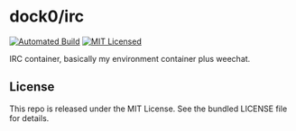 dock0/irc
=======

[![Automated Build](http://img.shields.io/badge/automated-build-green.svg)](https://registry.hub.docker.com/u/dock0/irc/)
[![MIT Licensed](http://img.shields.io/badge/license-MIT-green.svg)](https://tldrlegal.com/license/mit-license)

IRC container, basically my environment container plus weechat.

## License

This repo is released under the MIT License. See the bundled LICENSE file for details.


